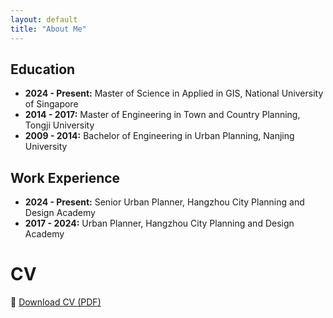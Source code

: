 ```yaml
---
layout: default
title: "About Me"
---
```


  
## Education
- **2024 - Present:** Master of Science in Applied in GIS, National University of Singapore
- **2014 - 2017:** Master of Engineering in Town and Country Planning, Tongji University 
- **2009 - 2014:** Bachelor of Engineering in Urban Planning, Nanjing University

## Work Experience
- **2024 - Present:** Senior Urban Planner, Hangzhou City Planning and Design Academy
- **2017 - 2024:** Urban Planner, Hangzhou City Planning and Design Academy

# CV
📄 [Download CV (PDF)](/assets/cv.pdf)
